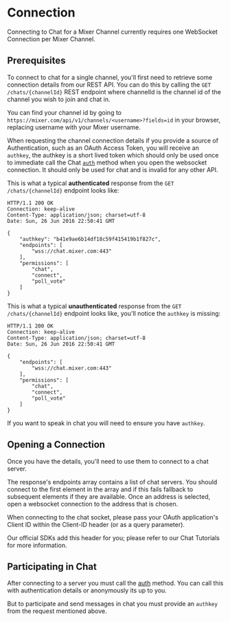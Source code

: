 # Connection
Connecting to Chat for a Mixer Channel currently requires one WebSocket Connection per Mixer Channel.

## Prerequisites
To connect to chat for a single channel, you'll first need to retrieve some connection details from our REST API. You can do this by calling the `GET /chats/{channelId}` REST endpoint where channelId is the channel id of the channel you wish to join and chat in.

You can find your channel id by going to `https://mixer.com/api/v1/channels/<username>?fields=id` in your browser, replacing username with your Mixer username.

When requesting the channel connection details if you provide a source of Authentication, such as an OAuth Access Token, you will receive an `authkey`, the authkey is a short lived token which should only be used once to immediate call the Chat [`auth`](/reference/chat/methods/auth) method when you open the websocket connection. It should only be used for chat and is invalid for any other API.

This is what a typical **authenticated** response from the `GET /chats/{channelId}` endpoint looks like:

```
HTTP/1.1 200 OK
Connection: keep-alive
Content-Type: application/json; charset=utf-8
Date: Sun, 26 Jun 2016 22:50:41 GMT

{
    "authkey": "b41e9ae6b14df18c59f415419b1f827c",
    "endpoints": [
        "wss://chat.mixer.com:443"
    ],
    "permissions": [
        "chat",
        "connect",
        "poll_vote"
    ]
}
```


This is what a typical **unauthenticated** response from the `GET /chats/{channelId}` endpoint looks like, you'll notice the `authkey` is missing:

```
HTTP/1.1 200 OK
Connection: keep-alive
Content-Type: application/json; charset=utf-8
Date: Sun, 26 Jun 2016 22:50:41 GMT

{
    "endpoints": [
        "wss://chat.mixer.com:443"
    ],
    "permissions": [
        "chat",
        "connect",
        "poll_vote"
    ]
}
```

If you want to speak in chat you will need to ensure you have `authkey`.


## Opening a Connection
Once you have the details, you'll need to use them to connect to a chat server.

The response's endpoints array contains a list of chat servers. You should connect to the first element in the array and if this fails fallback to subsequent elements if they are available. Once an address is selected, open a websocket connection to the address that is chosen.

When connecting to the chat socket, please pass your OAuth application's Client ID within the Client-ID header (or as a query parameter).

Our official SDKs add this header for you; please refer to our Chat Tutorials for more information.

## Participating in Chat

After connecting to a server you must call the [auth](/reference/chat/methods/auth) method. You can call this with authentication details or anonymously its up to you.

But to participate and send messages in chat you must provide an `authkey` from the request mentioned above.
